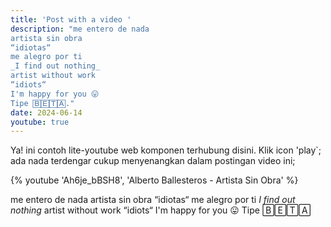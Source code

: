 ```yaml
---
title: 'Post with a video '
description: "me entero de nada
artista sin obra
“idiotas“
me alegro por ti
_I find out nothing_
artist without work
“idiots“
I'm happy for you 😛
Tipe 🄱🄴🅃🄰."
date: 2024-06-14
youtube: true
---
```


Ya! ini contoh lite-youtube web komponen terhubung disini.
Klik icon 'play`; ada nada terdengar cukup menyenangkan dalam postingan video ini;

{% youtube 'Ah6je_bBSH8', 'Alberto Ballesteros - Artista Sin Obra' %}

me entero de nada
artista sin obra
“idiotas“
me alegro por ti
_I find out nothing_
artist without work
“idiots“
I'm happy for you 😛
Tipe 🄱🄴🅃🄰
